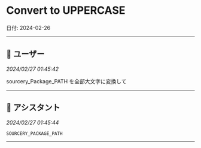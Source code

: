 # Convert to UPPERCASE

日付: 2024-02-26

---

## 👤 ユーザー
*2024/02/27 01:45:42*

sourcery_Package_PATH を全部大文字に変換して

---

## 🤖 アシスタント
*2024/02/27 01:45:44*

`SOURCERY_PACKAGE_PATH`

---
